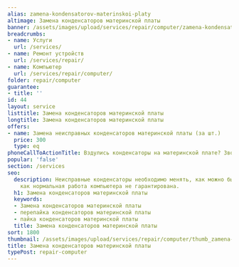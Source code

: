 ```yaml
---
alias: zamena-kondensatorov-materinskoi-platy
altimage: Замена конденсаторов материнской платы
banner: /assets/images/upload/services/repair/computer/zamena-kondensatorov-materinskoi-platy.jpg
breadcrumbs:
- name: Услуги
  url: /services/
- name: Ремонт устройств
  url: /services/repair/
- name: Компьютер
  url: /services/repair/computer/
folder: repair/computer
guarantee:
- title: ''
id: 44
layout: service
listtitle: Замена конденсаторов материнской платы
longtitle: Замена конденсаторов материнской платы
offers:
- name: Замена неисправных конденсаторов материнской платы (за шт.)
  price: 300
  type: eq
phoneCallToActionTitle: Вздулись конденсаторы на материнской плате? Звоните!
popular: 'false'
section: /services
seo:
  description: Неисправные конденсаторы необходимо менять, как можно быстрее, так
    как нормальная работа компьютера не гарантирована.
  h1: Замена конденсаторов материнской платы
  keywords:
  - Замена конденсаторов материнской платы
  - перепайка конденсаторов материнской платы
  - пайка конденсаторов материнской платы
  title: Замена конденсаторов материнской платы
sort: 1800
thumbnail: /assets/images/upload/services/repair/computer/thumb_zamena-kondensatorov-materinskoi-platy.jpg
title: Замена конденсаторов материнской платы
typePost: repair-computer
---
```

